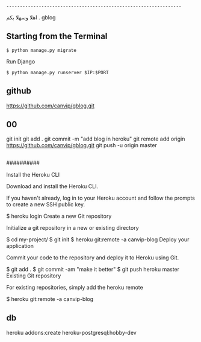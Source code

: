 
    ----------------------------------------------------------------- 


اهلا وسهلا بكم 
.
gblog

## Starting from the Terminal

    $ python manage.py migrate

Run Django

    $ python manage.py runserver $IP:$PORT
    
    
## github 

https://github.com/canvip/gblog.git
 
 ## 00
 git init
 git add .
 git commit -m "add blog in heroku"
 git remote add origin https://github.com/canvip/gblog.git
 git push -u origin master
 ##
  
  
  
  ##########
  
  
  Install the Heroku CLI

Download and install the Heroku CLI.

If you haven't already, log in to your Heroku account and follow the prompts to create a new SSH public key.

$ heroku login
Create a new Git repository

Initialize a git repository in a new or existing directory

$ cd my-project/
$ git init
$ heroku git:remote -a canvip-blog
Deploy your application

Commit your code to the repository and deploy it to Heroku using Git.

$ git add .
$ git commit -am "make it better"
$ git push heroku master
Existing Git repository

For existing repositories, simply add the heroku remote

$ heroku git:remote -a canvip-blog


## db 
heroku addons:create heroku-postgresql:hobby-dev